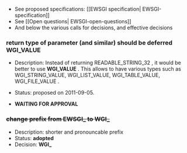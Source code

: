 - See proposed specifications: [[EWSGI specification| EWSGI-specification]]
- See [[Open questions| EWSGI-open-questions]]
- And below the various calls for decisions, and effective decisions


### return type of parameter (and similar) should be deferred WGI_VALUE
* Description: Instead of returning READABLE_STRING_32 , it would be better to use **WGI_VALUE** .
 This allows to have various types such as WGI_STRING_VALUE, WGI_LIST_VALUE, WGI_TABLE_VALUE, WGI_FILE_VALUE .

* Status: proposed on 2011-09-05.
* **WAITING FOR APPROVAL**

### <strike>change prefix from EWSGI_ to WGI_ </strike>
* Description: shorter and pronouncable prefix
* Status: **adopted**
* Decision: **WGI_**
